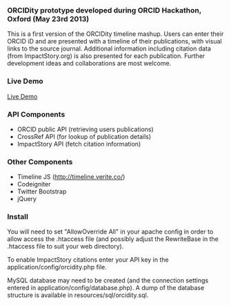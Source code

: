 ### ORCIDity prototype developed during ORCID Hackathon, Oxford (May 23rd 2013)

This is a first version of the ORCIDity timeline mashup. Users can enter their ORCID iD and are presented with a timeline of their publications, with visual links to the source journal. Additional information including citation data (from ImpactStory.org) is also presented for each publication. Further development ideas and collaborations are most welcome.

### Live Demo

[Live Demo](http://143.210.56.154/orcidity)

### API Components
* ORCID public API (retrieving users publications)
* CrossRef API (for lookup of publication details)
* ImpactStory API (fetch citation information)

### Other Components
* Timeline JS (http://timeline.verite.co/)
* Codeigniter
* Twitter Bootstrap
* jQuery

### Install

You will need to set "AllowOverride All" in your apache config in order to allow access the .htaccess file (and possibly adjust the RewriteBase in the .htaccess file to suit your web directory).

To enable ImpactStory citations enter your API key in the application/config/orcidity.php file.

MySQL database may need to be created (and the connection settings entered in application/config/database.php). A dump of the database structure is available in resources/sql/orcidity.sql.

